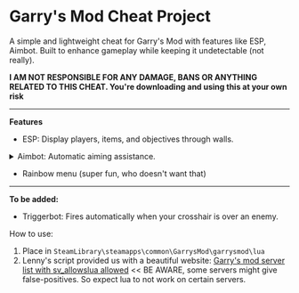 # Garry's Mod Cheat Project
A simple and lightweight cheat for Garry's Mod with features like ESP, Aimbot. Built to enhance gameplay while keeping it undetectable (not really).

 **I AM NOT RESPONSIBLE FOR ANY DAMAGE, BANS OR ANYTHING RELATED TO THIS CHEAT. You're downloading and using this at your own risk**

---
**Features**
- ESP: Display players, items, and objectives through walls.
<details>
<summary>Aimbot: Automatic aiming assistance.</summary>
  
- Checks if player is behind a wall.

- Different bones to aim for

- Aimbot FOV Slider / Aim smoothness
---
</details>


- Rainbow menu (super fun, who doesn't want that)
---

**To be added:**

- Triggerbot: Fires automatically when your crosshair is over an enemy.



How to use:

1. Place in `SteamLibrary\steamapps\common\GarrysMod\garrysmod\lua`
2. Lenny's script provided us with a beautiful website: [Garry's mod server list with sv_allowslua allowed](https://www.gametracker.com/search/garrysmod/?search_by=server_variable&search_by2=sv_allowcslua&query=&loc=_all&sort=&order=) << BE AWARE, some servers might give false-positives. So expect lua to not work on certain servers.




